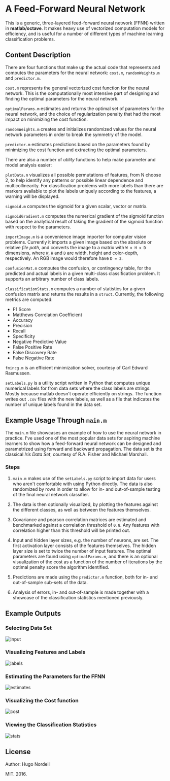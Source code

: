# A Feed-Forward Neural Network
This is a generic, three-layered feed-forward neural network (FFNN) written in **matlab/octave**. It makes heavy use of vectorized computation models for efficiency, and is useful for a number of different types of machine learning classification problems.

## Content Description
There are four functions that make up the actual code that represents and computes the parameters for the neural network: `cost.m`, `randomWeights.m` and `predictor.m`.

`cost.m` represents the general vectorized cost function for the neural network. This is the computationally most intensive part of designing and finding the optimal parameters for the neural network.

`optimalParams.m` estimates and returns the optimal set of parameters for the neural network, and the choice of regularization penalty that had the most impact on minimizing the cost function.

`randomWeights.m` creates and initializes randomized values for the neural network parameters in order to break the symmetry of the model.

`predictor.m` estimates predictions based on the parameters found by minimizing the cost function and extracting the optimal parameters.

There are also a number of _utility_ functions to help make parameter and model analysis easier:

`plotData.m` visualizes all possible permutations of features, from N choose 2, to help identify any patterns or possible linear dependence and multicollinearity. For classification problems with more labels than there are markers available to plot the labels uniquely according to the features, a warning will be displayed.

`sigmoid.m` computes the sigmoid for a given scalar, vector or matrix.

`sigmoidGradient.m` computes the numerical gradient of the sigmoid function based on the analytical result of taking the gradient of the sigmoid function with respect to the parameters.

`importImage.m` is a convenience image importer for computer vision problems. Currently it imports a given image based on the absolute or relative _file path_, and converts the image to a matrix with `W x H x D` dimensions, where `W`, `H` and `D` are width, height and color-depth, respectively. An RGB image would therefore have `D = 3`.

`confusionMat.m` computes the confusion, or contingency table, for the predicted and actual labels in a given multi-class classification problem. It supports an arbitrary number of class labels.

`classificationStats.m` computes a number of statistics for a given confusion matrix and returns the results in a `struct`. Currently, the following metrics are computed:

- F1 Score
- Matthews Correlation Coefficient
- Accuracy
- Precision
- Recall
- Specificity
- Negative Predictive Value
- False Positive Rate
- False Discovery Rate
- False Negative Rate

`fmincg.m` is an efficient minimization solver, courtesy of Carl Edward Rasmussen.

`setLabels.py` is a utility script written in Python that computes unique numerical labels for from data sets where the class labels are strings. Mostly because matlab doesn't operate efficiently on strings. The function writes out `.csv` files with the new labels, as well as a file that indicates the number of unique labels found in the data set.

## Example Usage Through `main.m`
The `main.m` file showcases an example of how to use the neural network in practice. I've used one of the most popular data sets for aspiring machine learners to show how a feed-forward neural network can be designed and parametrized using forward and backward propagation. The data set is the classical _Iris Data Set_, courtesy of R.A. Fisher and Michael Marshall.

### Steps

1. `main.m` makes use of the `setLabels.py` script to import data for users who aren't comfortable with using Python directly. The data is also randomized by rows in order to allow for in- and out-of-sample testing of the final neural network classifier.

2. The data is then optionally visualized, by plotting the features against the different classes, as well as between the features themselves.

3. Covariance and pearson correlation matrices are estimated and benchmarked against a correlation threshold of `0.8`. Any features with correlation higher than this threshold will be printed out.

4. Input and hidden layer sizes, e.g. the number of neurons, are set. The first activation layer consists of the features themselves. The hidden layer size is set to twice the number of input features. The optimal parameters are found using `optimalParams.m`, and there is an optional visualization of the cost as a function of the number of iterations by the optimal penalty score the algorithm identified.

5. Predictions are made using the `predictor.m` function, both for in- and out-of-sample sub-sets of the data.

6. Analysis of errors, in- and out-of-sample is made together with a showcase of the classification statistics mentioned previously.

## Example Outputs

### Selecting Data Set
![input](./readme_imgs/1.png)

### Visualizing Features and Labels
![labels](./readme_imgs/x3_x4.png)

### Estimating the Parameters for the FFNN
![estimates](./readme_imgs/2.png)

### Visualizing the Cost function
![cost](./readme_imgs/cost.png)

### Viewing the Classification Statistics
![stats](./readme_imgs/3.png)

## License
Author: Hugo Nordell

MIT. 2016.

